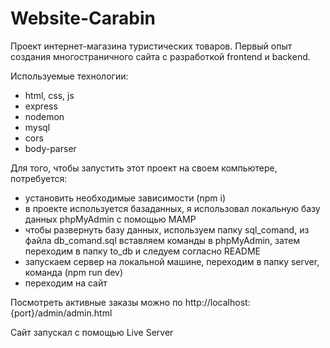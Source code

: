# Website-Carabin

Проект интернет-магазина туристических товаров. Первый опыт создания многостраничного сайта с разработкой frontend и backend.

Используемые технологии:
- html, css, js
- express
- nodemon
- mysql
- cors
- body-parser

Для того, чтобы запустить этот проект на своем компьютере, потребуется: 
- установить необходимые зависимости (npm i) 
- в проекте используется базаданных, я использовал локальную базу данных phpMyAdmin с помощью MAMP
- чтобы развернуть базу данных, используем папку sql_comand, из файла db_comand.sql вставляем команды в phpMyAdmin, затем переходим в папку to_db и следуем согласно README
- запускаем сервер на локальной машине, переходим в папку server, команда (npm run dev)
- переходим на сайт

Посмотреть активные заказы можно по http://localhost:{port}/admin/admin.html

Сайт запускал с помощью Live Server

